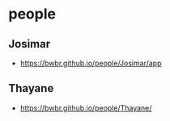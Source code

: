 # people

## Josimar 

- https://bwbr.github.io/people/Josimar/app

## Thayane 

- https://bwbr.github.io/people/Thayane/
